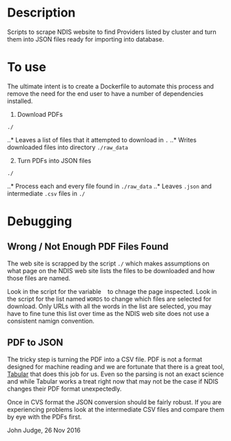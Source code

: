# Description

Scripts to scrape NDIS website to find Providers listed by cluster and turn them into JSON files ready for importing into database.

# To use

The ultimate intent is to create a Dockerfile to automate this process and remove the need for the end user to have a number of dependencies installed.

1. Download PDFs

`./`

..* Leaves a list of files that it attempted to download in `.`
..* Writes downloaded files into directory `./raw_data`

2. Turn PDFs into JSON files

`./`

..* Process each and every file found in `./raw_data`
..* Leaves `.json` and intermediate `.csv` files in `./`

# Debugging

## Wrong / Not Enough PDF Files Found

The web site is scrapped by the script `./` which makes assumptions on what page on the NDIS web site lists the files to be downloaded and how those files are named.

Look in the script for the variable ` ` to chnage the page inspected. Look in the script for the list named `WORDS` to change which files are selected for download. Only URLs with all the words in the list are selected, you may have to fine tune this list over time as the NDIS web site does not use a consistent namign convention.

## PDF to JSON

The tricky step is turning the PDF into a CSV file. PDF is not a format designed for machine reading and we are fortunate that there is a great tool, [Tabular](https://github.com/tabulapdf/tabula-java/wiki) that does this job for us. Even so the parsing is not an exact science and while Tabular works a treat right now that may not be the case if NDIS changes their PDF format unexpectedly.

Once in CVS format the JSON conversion should be fairly robust. If you are experiencing problems look at the intermediate CSV files and compare them by eye with the PDFs first.

John Judge, 26 Nov 2016
